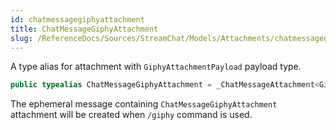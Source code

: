 ```yaml
---
id: chatmessagegiphyattachment 
title: ChatMessageGiphyAttachment
slug: /ReferenceDocs/Sources/StreamChat/Models/Attachments/chatmessagegiphyattachment
---
```


A type alias for attachment with `GiphyAttachmentPayload` payload type.

``` swift
public typealias ChatMessageGiphyAttachment = _ChatMessageAttachment<GiphyAttachmentPayload>
```

The ephemeral message containing `ChatMessageGiphyAttachment` attachment will be created
when `/giphy` command is used.
